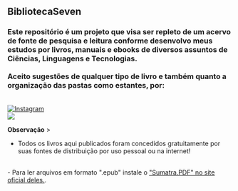 <h2>BibliotecaSeven</h2>

<h3>
<p style="text-decoration:none;">
  Este repositório é um projeto que visa ser repleto de um acervo de fonte de pesquisa e leitura conforme desenvolvo meus estudos por livros, manuais e ebooks de diversos assuntos de Ciências, Linguagens e Tecnologias. 
</br></br>
  Aceito sugestões de qualquer tipo de livro e também quanto a organização das pastas como estantes, por:  
</h3>

</br>
  <a href="https://www.instagram.com/marcos__antony7/" target="_blank"> <img src="https://img.icons8.com/?size=48&id=32323&format=png" alt="Instagram" target="_blank"> </a>
</br>
  <a href="https://wa.me/5521964986068" target="_blank"> <img src="https://img.icons8.com/?size=48&id=16713&format=png" target="_blank"> </a>
</p>
</h3>

<p style="text-decoration:none;">

  <b>Observação</b> > 
  </br>
   - Todos os livros aqui publicados foram concedidos gratuitamente por suas fontes de distribuição por uso pessoal ou na internet!
  </br>
   - Para ler arquivos em formato ".epub" instale o <a href="https://www.sumatrapdfreader.org/free-pdf-reader">"Sumatra.PDF" no site oficial deles.</a>.
     
</p>
